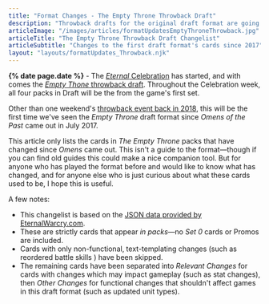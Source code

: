 ```yaml
---
title: "Format Changes - The Empty Throne Throwback Draft"
description: "Throwback drafts for the original draft format are going on throughout the Eternal Celebration. See what Empty Throne cards have changed since 2017."
articleImage: "/images/articles/formatUpdatesEmptyThroneThrowback.jpg"
articleTitle: "The Empty Throne Throwback Draft Changelist"
articleSubtitle: "Changes to the first draft format's cards since 2017"
layout: "layouts/formatUpdates_Throwback.njk"
---
```

**{% date page.date %}** - The [*Eternal* Celebration](https://www.direwolfdigital.com/news/eternal-celebration/) has started, and with comes the [*Empty Thone* throwback draft](https://twitter.com/EternalCardGame/status/1319023677527199746). Throughout the Celebration week, all four packs in Draft will be the from the game's first set.

Other than one weekend's [throwback event back in 2018](https://www.direwolfdigital.com/news/new-event-the-empty-throne-draft/), this will be the first time we've seen the *Empty Throne* draft format since *Omens of the Past* came out in July 2017.

This article only lists the cards in *The Empty Throne* packs that have changed since *Omens* came out. This isn't a guide to the format&mdash;though if you can find old guides this could make a nice companion tool. But for anyone who has played the format before and would like to know what has changed, and for anyone else who is just curious about what these cards used to be, I hope this is useful.

A few notes:
* This changelist is based on the [JSON data provided by EternalWarcry.com](https://eternalwarcry.com/cards/download).
* These are strictly cards that appear *in packs*&mdash;no *Set 0* cards or Promos are included.
* Cards with only non-functional, text-templating changes (such as reordered battle skills ) have been skipped.
* The remaining cards have been separated into *Relevant Changes* for cards with changes which may impact gameplay (such as stat changes), then *Other Changes* for functional changes that shouldn't affect games in this draft format (such as updated unit types).